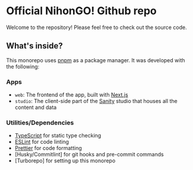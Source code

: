 # Official NihonGO! Github repo

Welcome to the repository! Please feel free to check out the source code.

## What's inside?

This monorepo uses [pnpm](https://pnpm.io) as a package manager. It was developed with the following:

### Apps

- `web`: The frontend of the app, built with [Next.js](https://nextjs.org/)
- `studio`: The client-side part of the [Sanity](https://sanity.io/) studio that houses all the content and data

### Utilities/Dependencies

- [TypeScript](https://www.typescriptlang.org/) for static type checking
- [ESLint](https://eslint.org/) for code linting
- [Prettier](https://prettier.io) for code formatting
- [Husky/Commitlint] for git hooks and pre-commit commands
- [Turborepo] for setting up this monorepo
